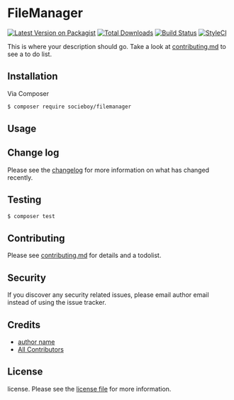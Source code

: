# FileManager

[![Latest Version on Packagist][ico-version]][link-packagist]
[![Total Downloads][ico-downloads]][link-downloads]
[![Build Status][ico-travis]][link-travis]
[![StyleCI][ico-styleci]][link-styleci]

This is where your description should go. Take a look at [contributing.md](contributing.md) to see a to do list.

## Installation

Via Composer

``` bash
$ composer require socieboy/filemanager
```

## Usage

## Change log

Please see the [changelog](changelog.md) for more information on what has changed recently.

## Testing

``` bash
$ composer test
```

## Contributing

Please see [contributing.md](contributing.md) for details and a todolist.

## Security

If you discover any security related issues, please email author email instead of using the issue tracker.

## Credits

- [author name][link-author]
- [All Contributors][link-contributors]

## License

license. Please see the [license file](license.md) for more information.

[ico-version]: https://img.shields.io/packagist/v/socieboy/filemanager.svg?style=flat-square
[ico-downloads]: https://img.shields.io/packagist/dt/socieboy/filemanager.svg?style=flat-square
[ico-travis]: https://img.shields.io/travis/socieboy/filemanager/master.svg?style=flat-square
[ico-styleci]: https://styleci.io/repos/12345678/shield

[link-packagist]: https://packagist.org/packages/socieboy/filemanager
[link-downloads]: https://packagist.org/packages/socieboy/filemanager
[link-travis]: https://travis-ci.org/socieboy/filemanager
[link-styleci]: https://styleci.io/repos/12345678
[link-author]: https://github.com/socieboy
[link-contributors]: ../../contributors
